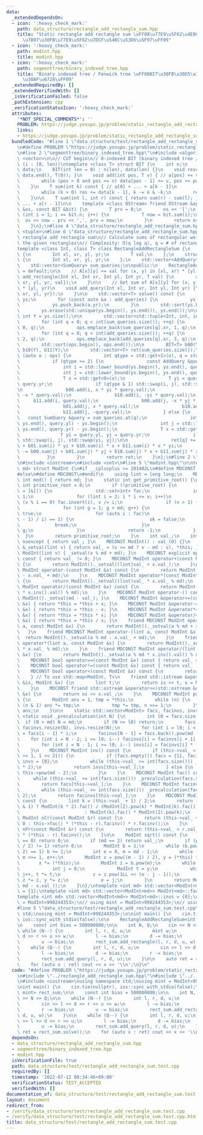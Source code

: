 ```yaml
---
data:
  _extendedDependsOn:
  - icon: ':heavy_check_mark:'
    path: data_structure/rectangle_add_rectangle_sum.hpp
    title: "Static rectangle add rectangle sum \uFF08\u77E9\u5F62\u4E00\u69D8\u52A0\
      \u7B97\u30FB\u77E9\u5F62\u7DCF\u548C\u53D6\u5F97\uFF09"
  - icon: ':heavy_check_mark:'
    path: modint.hpp
    title: modint.hpp
  - icon: ':heavy_check_mark:'
    path: segmenttree/binary_indexed_tree.hpp
    title: "Binary indexed tree / Fenwick tree \uFF08BIT\u30FB\u30D5\u30A7\u30CB\u30C3\
      \u30AF\u6728\uFF09"
  _extendedRequiredBy: []
  _extendedVerifiedWith: []
  _isVerificationFailed: false
  _pathExtension: cpp
  _verificationStatusIcon: ':heavy_check_mark:'
  attributes:
    '*NOT_SPECIAL_COMMENTS*': ''
    PROBLEM: https://judge.yosupo.jp/problem/static_rectangle_add_rectangle_sum
    links:
    - https://judge.yosupo.jp/problem/static_rectangle_add_rectangle_sum
  bundledCode: "#line 1 \"data_structure/test/rectangle_add_rectangle_sum.test.cpp\"\
    \n#define PROBLEM \"https://judge.yosupo.jp/problem/static_rectangle_add_rectangle_sum\"\
    \n#line 2 \"segmenttree/binary_indexed_tree.hpp\"\n#include <algorithm>\n#include\
    \ <vector>\n\n// CUT begin\n// 0-indexed BIT (binary indexed tree / Fenwick tree)\
    \ (i : [0, len))\ntemplate <class T> struct BIT {\n    int n;\n    std::vector<T>\
    \ data;\n    BIT(int len = 0) : n(len), data(len) {}\n    void reset() { std::fill(data.begin(),\
    \ data.end(), T(0)); }\n    void add(int pos, T v) { // a[pos] += v\n        pos++;\n\
    \        while (pos > 0 and pos <= n) data[pos - 1] += v, pos += pos & -pos;\n\
    \    }\n    T sum(int k) const { // a[0] + ... + a[k - 1]\n        T res = 0;\n\
    \        while (k > 0) res += data[k - 1], k -= k & -k;\n        return res;\n\
    \    }\n\n    T sum(int l, int r) const { return sum(r) - sum(l); } // a[l] +\
    \ ... + a[r - 1]\n\n    template <class OStream> friend OStream &operator<<(OStream\
    \ &os, const BIT &bit) {\n        T prv = 0;\n        os << '[';\n        for\
    \ (int i = 1; i <= bit.n; i++) {\n            T now = bit.sum(i);\n          \
    \  os << now - prv << ',', prv = now;\n        }\n        return os << ']';\n\
    \    }\n};\n#line 4 \"data_structure/rectangle_add_rectangle_sum.hpp\"\n#include\
    \ <tuple>\n#line 6 \"data_structure/rectangle_add_rectangle_sum.hpp\"\n\n// Static\
    \ rectangle add rectangle sum\n// Calculate sums of rectangular weights inside\
    \ the given rectangles\n// Complexity: O(q log q), q = # of rectangles / queries\n\
    template <class Int, class T> class RectangleAddRectangleSum {\n    struct AddQuery\
    \ {\n        Int xl, xr, yl, yr;\n        T val;\n    };\n    struct SumQuery\
    \ {\n        Int xl, xr, yl, yr;\n    };\n    std::vector<AddQuery> add_queries;\n\
    \    std::vector<SumQuery> sum_queries;\n\npublic:\n    RectangleAddRectangleSum()\
    \ = default;\n\n    // A[x][y] += val for (x, y) in [xl, xr) * [yl, yr)\n    void\
    \ add_rectangle(Int xl, Int xr, Int yl, Int yr, T val) {\n        add_queries.push_back(AddQuery{xl,\
    \ xr, yl, yr, val});\n    }\n\n    // Get sum of A[x][y] for (x, y) in [xl, xr)\
    \ * [yl, yr)\n    void add_query(Int xl, Int xr, Int yl, Int yr) {\n        sum_queries.push_back(SumQuery{xl,\
    \ xr, yl, yr});\n    }\n\n    std::vector<T> solve() const {\n        std::vector<Int>\
    \ ys;\n        for (const auto &a : add_queries) {\n            ys.push_back(a.yl);\n\
    \            ys.push_back(a.yr);\n        }\n        std::sort(ys.begin(), ys.end());\n\
    \        ys.erase(std::unique(ys.begin(), ys.end()), ys.end());\n\n        const\
    \ int Y = ys.size();\n\n        std::vector<std::tuple<Int, int, int>> ops;\n\
    \        for (int q = 0; q < int(sum_queries.size()); ++q) {\n            ops.emplace_back(sum_queries[q].xl,\
    \ 0, q);\n            ops.emplace_back(sum_queries[q].xr, 1, q);\n        }\n\
    \        for (int q = 0; q < int(add_queries.size()); ++q) {\n            ops.emplace_back(add_queries[q].xl,\
    \ 2, q);\n            ops.emplace_back(add_queries[q].xr, 3, q);\n        }\n\
    \        std::sort(ops.begin(), ops.end());\n\n        BIT<T> b00(Y), b01(Y),\
    \ b10(Y), b11(Y);\n        std::vector<T> ret(sum_queries.size());\n        for\
    \ (auto o : ops) {\n            int qtype = std::get<1>(o), q = std::get<2>(o);\n\
    \            if (qtype >= 2) {\n                const AddQuery &query = add_queries.at(q);\n\
    \                int i = std::lower_bound(ys.begin(), ys.end(), query.yl) - ys.begin();\n\
    \                int j = std::lower_bound(ys.begin(), ys.end(), query.yr) - ys.begin();\n\
    \                T x = std::get<0>(o);\n                T yi = query.yl, yj =\
    \ query.yr;\n                if (qtype & 1) std::swap(i, j), std::swap(yi, yj);\n\
    \n                b00.add(i, x * yi * query.val);\n                b01.add(i,\
    \ -x * query.val);\n                b10.add(i, -yi * query.val);\n           \
    \     b11.add(i, query.val);\n                b00.add(j, -x * yj * query.val);\n\
    \                b01.add(j, x * query.val);\n                b10.add(j, yj * query.val);\n\
    \                b11.add(j, -query.val);\n            } else {\n             \
    \   const SumQuery &query = sum_queries.at(q);\n                int i = std::lower_bound(ys.begin(),\
    \ ys.end(), query.yl) - ys.begin();\n                int j = std::lower_bound(ys.begin(),\
    \ ys.end(), query.yr) - ys.begin();\n                T x = std::get<0>(o);\n \
    \               T yi = query.yl, yj = query.yr;\n                if (qtype & 1)\
    \ std::swap(i, j), std::swap(yi, yj);\n\n                ret[q] += b00.sum(i)\
    \ + b01.sum(i) * yi + b10.sum(i) * x + b11.sum(i) * x * yi;\n                ret[q]\
    \ -= b00.sum(j) + b01.sum(j) * yj + b10.sum(j) * x + b11.sum(j) * x * yj;\n  \
    \          }\n        }\n        return ret;\n    }\n};\n#line 2 \"modint.hpp\"\
    \n#include <iostream>\n#include <set>\n#line 5 \"modint.hpp\"\n\ntemplate <int\
    \ md> struct ModInt {\n#if __cplusplus >= 201402L\n#define MDCONST constexpr\n\
    #else\n#define MDCONST\n#endif\n    using lint = long long;\n    MDCONST static\
    \ int mod() { return md; }\n    static int get_primitive_root() {\n        static\
    \ int primitive_root = 0;\n        if (!primitive_root) {\n            primitive_root\
    \ = [&]() {\n                std::set<int> fac;\n                int v = md -\
    \ 1;\n                for (lint i = 2; i * i <= v; i++)\n                    while\
    \ (v % i == 0) fac.insert(i), v /= i;\n                if (v > 1) fac.insert(v);\n\
    \                for (int g = 1; g < md; g++) {\n                    bool ok =\
    \ true;\n                    for (auto i : fac)\n                        if (ModInt(g).pow((md\
    \ - 1) / i) == 1) {\n                            ok = false;\n               \
    \             break;\n                        }\n                    if (ok) return\
    \ g;\n                }\n                return -1;\n            }();\n      \
    \  }\n        return primitive_root;\n    }\n    int val_;\n    int val() const\
    \ noexcept { return val_; }\n    MDCONST ModInt() : val_(0) {}\n    MDCONST ModInt\
    \ &_setval(lint v) { return val_ = (v >= md ? v - md : v), *this; }\n    MDCONST\
    \ ModInt(lint v) { _setval(v % md + md); }\n    MDCONST explicit operator bool()\
    \ const { return val_ != 0; }\n    MDCONST ModInt operator+(const ModInt &x) const\
    \ {\n        return ModInt()._setval((lint)val_ + x.val_);\n    }\n    MDCONST\
    \ ModInt operator-(const ModInt &x) const {\n        return ModInt()._setval((lint)val_\
    \ - x.val_ + md);\n    }\n    MDCONST ModInt operator*(const ModInt &x) const\
    \ {\n        return ModInt()._setval((lint)val_ * x.val_ % md);\n    }\n    MDCONST\
    \ ModInt operator/(const ModInt &x) const {\n        return ModInt()._setval((lint)val_\
    \ * x.inv().val() % md);\n    }\n    MDCONST ModInt operator-() const { return\
    \ ModInt()._setval(md - val_); }\n    MDCONST ModInt &operator+=(const ModInt\
    \ &x) { return *this = *this + x; }\n    MDCONST ModInt &operator-=(const ModInt\
    \ &x) { return *this = *this - x; }\n    MDCONST ModInt &operator*=(const ModInt\
    \ &x) { return *this = *this * x; }\n    MDCONST ModInt &operator/=(const ModInt\
    \ &x) { return *this = *this / x; }\n    friend MDCONST ModInt operator+(lint\
    \ a, const ModInt &x) {\n        return ModInt()._setval(a % md + x.val_);\n \
    \   }\n    friend MDCONST ModInt operator-(lint a, const ModInt &x) {\n      \
    \  return ModInt()._setval(a % md - x.val_ + md);\n    }\n    friend MDCONST ModInt\
    \ operator*(lint a, const ModInt &x) {\n        return ModInt()._setval(a % md\
    \ * x.val_ % md);\n    }\n    friend MDCONST ModInt operator/(lint a, const ModInt\
    \ &x) {\n        return ModInt()._setval(a % md * x.inv().val() % md);\n    }\n\
    \    MDCONST bool operator==(const ModInt &x) const { return val_ == x.val_; }\n\
    \    MDCONST bool operator!=(const ModInt &x) const { return val_ != x.val_; }\n\
    \    MDCONST bool operator<(const ModInt &x) const {\n        return val_ < x.val_;\n\
    \    } // To use std::map<ModInt, T>\n    friend std::istream &operator>>(std::istream\
    \ &is, ModInt &x) {\n        lint t;\n        return is >> t, x = ModInt(t), is;\n\
    \    }\n    MDCONST friend std::ostream &operator<<(std::ostream &os, const ModInt\
    \ &x) {\n        return os << x.val_;\n    }\n    MDCONST ModInt pow(lint n) const\
    \ {\n        ModInt ans = 1, tmp = *this;\n        while (n) {\n            if\
    \ (n & 1) ans *= tmp;\n            tmp *= tmp, n >>= 1;\n        }\n        return\
    \ ans;\n    }\n\n    static std::vector<ModInt> facs, facinvs, invs;\n    MDCONST\
    \ static void _precalculation(int N) {\n        int l0 = facs.size();\n      \
    \  if (N > md) N = md;\n        if (N <= l0) return;\n        facs.resize(N),\
    \ facinvs.resize(N), invs.resize(N);\n        for (int i = l0; i < N; i++) facs[i]\
    \ = facs[i - 1] * i;\n        facinvs[N - 1] = facs.back().pow(md - 2);\n    \
    \    for (int i = N - 2; i >= l0; i--) facinvs[i] = facinvs[i + 1] * (i + 1);\n\
    \        for (int i = N - 1; i >= l0; i--) invs[i] = facinvs[i] * facs[i - 1];\n\
    \    }\n    MDCONST ModInt inv() const {\n        if (this->val_ < std::min(md\
    \ >> 1, 1 << 21)) {\n            if (facs.empty()) facs = {1}, facinvs = {1},\
    \ invs = {0};\n            while (this->val_ >= int(facs.size())) _precalculation(facs.size()\
    \ * 2);\n            return invs[this->val_];\n        } else {\n            return\
    \ this->pow(md - 2);\n        }\n    }\n    MDCONST ModInt fac() const {\n   \
    \     while (this->val_ >= int(facs.size())) _precalculation(facs.size() * 2);\n\
    \        return facs[this->val_];\n    }\n    MDCONST ModInt facinv() const {\n\
    \        while (this->val_ >= int(facs.size())) _precalculation(facs.size() *\
    \ 2);\n        return facinvs[this->val_];\n    }\n    MDCONST ModInt doublefac()\
    \ const {\n        lint k = (this->val_ + 1) / 2;\n        return (this->val_\
    \ & 1) ? ModInt(k * 2).fac() / (ModInt(2).pow(k) * ModInt(k).fac())\n        \
    \                        : ModInt(k).fac() * ModInt(2).pow(k);\n    }\n    MDCONST\
    \ ModInt nCr(const ModInt &r) const {\n        return (this->val_ < r.val_) ?\
    \ 0 : this->fac() * (*this - r).facinv() * r.facinv();\n    }\n    MDCONST ModInt\
    \ nPr(const ModInt &r) const {\n        return (this->val_ < r.val_) ? 0 : this->fac()\
    \ * (*this - r).facinv();\n    }\n\n    ModInt sqrt() const {\n        if (val_\
    \ == 0) return 0;\n        if (md == 2) return val_;\n        if (pow((md - 1)\
    \ / 2) != 1) return 0;\n        ModInt b = 1;\n        while (b.pow((md - 1) /\
    \ 2) == 1) b += 1;\n        int e = 0, m = md - 1;\n        while (m % 2 == 0)\
    \ m >>= 1, e++;\n        ModInt x = pow((m - 1) / 2), y = (*this) * x * x;\n \
    \       x *= (*this);\n        ModInt z = b.pow(m);\n        while (y != 1) {\n\
    \            int j = 0;\n            ModInt t = y;\n            while (t != 1)\
    \ j++, t *= t;\n            z = z.pow(1LL << (e - j - 1));\n            x *= z,\
    \ z *= z, y *= z;\n            e = j;\n        }\n        return ModInt(std::min(x.val_,\
    \ md - x.val_));\n    }\n};\ntemplate <int md> std::vector<ModInt<md>> ModInt<md>::facs\
    \ = {1};\ntemplate <int md> std::vector<ModInt<md>> ModInt<md>::facinvs = {1};\n\
    template <int md> std::vector<ModInt<md>> ModInt<md>::invs = {0};\n\nusing ModInt998244353\
    \ = ModInt<998244353>;\n// using mint = ModInt<998244353>;\n// using mint = ModInt<1000000007>;\n\
    #line 5 \"data_structure/test/rectangle_add_rectangle_sum.test.cpp\"\nusing namespace\
    \ std;\nusing mint = ModInt<998244353>;\n\nint main() {\n    cin.tie(nullptr),\
    \ ios::sync_with_stdio(false);\n\n    RectangleAddRectangleSum<int, mint> rect_sum;\n\
    \n    const int bias = 500000000;\n\n    int N, Q;\n    cin >> N >> Q;\n\n   \
    \ while (N--) {\n        int l, r, d, u;\n        mint w;\n        cin >> l >>\
    \ d >> r >> u >> w;\n        l -= bias;\n        d -= bias;\n        r -= bias;\n\
    \        u -= bias;\n        rect_sum.add_rectangle(l, r, d, u, w);\n    }\n\n\
    \    while (Q--) {\n        int l, r, d, u;\n        cin >> l >> d >> r >> u;\n\
    \        l -= bias;\n        d -= bias;\n        r -= bias;\n        u -= bias;\n\
    \        rect_sum.add_query(l, r, d, u);\n    }\n\n    auto ret = rect_sum.solve();\n\
    \    for (auto x : ret) cout << x << '\\n';\n}\n"
  code: "#define PROBLEM \"https://judge.yosupo.jp/problem/static_rectangle_add_rectangle_sum\"\
    \n#include \"../rectangle_add_rectangle_sum.hpp\"\n#include \"../../modint.hpp\"\
    \n#include <iostream>\nusing namespace std;\nusing mint = ModInt<998244353>;\n\
    \nint main() {\n    cin.tie(nullptr), ios::sync_with_stdio(false);\n\n    RectangleAddRectangleSum<int,\
    \ mint> rect_sum;\n\n    const int bias = 500000000;\n\n    int N, Q;\n    cin\
    \ >> N >> Q;\n\n    while (N--) {\n        int l, r, d, u;\n        mint w;\n\
    \        cin >> l >> d >> r >> u >> w;\n        l -= bias;\n        d -= bias;\n\
    \        r -= bias;\n        u -= bias;\n        rect_sum.add_rectangle(l, r,\
    \ d, u, w);\n    }\n\n    while (Q--) {\n        int l, r, d, u;\n        cin\
    \ >> l >> d >> r >> u;\n        l -= bias;\n        d -= bias;\n        r -= bias;\n\
    \        u -= bias;\n        rect_sum.add_query(l, r, d, u);\n    }\n\n    auto\
    \ ret = rect_sum.solve();\n    for (auto x : ret) cout << x << '\\n';\n}\n"
  dependsOn:
  - data_structure/rectangle_add_rectangle_sum.hpp
  - segmenttree/binary_indexed_tree.hpp
  - modint.hpp
  isVerificationFile: true
  path: data_structure/test/rectangle_add_rectangle_sum.test.cpp
  requiredBy: []
  timestamp: '2022-07-12 00:34:46+09:00'
  verificationStatus: TEST_ACCEPTED
  verifiedWith: []
documentation_of: data_structure/test/rectangle_add_rectangle_sum.test.cpp
layout: document
redirect_from:
- /verify/data_structure/test/rectangle_add_rectangle_sum.test.cpp
- /verify/data_structure/test/rectangle_add_rectangle_sum.test.cpp.html
title: data_structure/test/rectangle_add_rectangle_sum.test.cpp
---
```

